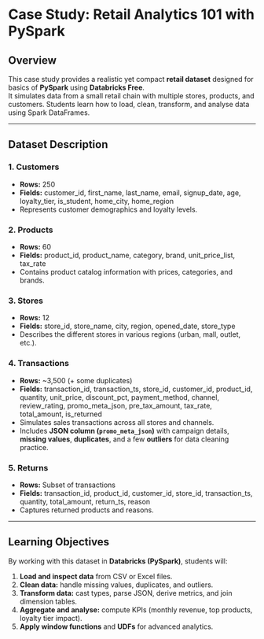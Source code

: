 # Case Study: Retail Analytics 101 with PySpark

## Overview
This case study provides a realistic yet compact **retail dataset** designed for basics of **PySpark** using **Databricks Free**.  
It simulates data from a small retail chain with multiple stores, products, and customers. Students learn how to load, clean, transform, and analyse data using Spark DataFrames.

---

## Dataset Description

### 1. Customers
- **Rows:** 250  
- **Fields:** customer_id, first_name, last_name, email, signup_date, age, loyalty_tier, is_student, home_city, home_region  
- Represents customer demographics and loyalty levels.

### 2. Products
- **Rows:** 60  
- **Fields:** product_id, product_name, category, brand, unit_price_list, tax_rate  
- Contains product catalog information with prices, categories, and brands.

### 3. Stores
- **Rows:** 12  
- **Fields:** store_id, store_name, city, region, opened_date, store_type  
- Describes the different stores in various regions (urban, mall, outlet, etc.).

### 4. Transactions
- **Rows:** ~3,500 (+ some duplicates)  
- **Fields:** transaction_id, transaction_ts, store_id, customer_id, product_id, quantity, unit_price, discount_pct, payment_method, channel, review_rating, promo_meta_json, pre_tax_amount, tax_rate, total_amount, is_returned  
- Simulates sales transactions across all stores and channels.  
- Includes **JSON column (`promo_meta_json`)** with campaign details, **missing values**, **duplicates**, and a few **outliers** for data cleaning practice.

### 5. Returns
- **Rows:** Subset of transactions  
- **Fields:** transaction_id, product_id, customer_id, store_id, transaction_ts, quantity, total_amount, return_ts, reason  
- Captures returned products and reasons.

---

## Learning Objectives

By working with this dataset in **Databricks (PySpark)**, students will:

1. **Load and inspect data** from CSV or Excel files.
2. **Clean data:** handle missing values, duplicates, and outliers.
3. **Transform data:** cast types, parse JSON, derive metrics, and join dimension tables.
4. **Aggregate and analyse:** compute KPIs (monthly revenue, top products, loyalty tier impact).
5. **Apply window functions** and **UDFs** for advanced analytics.
